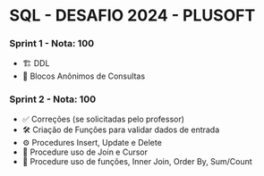 # SQL - DESAFIO 2024 - PLUSOFT

### Sprint 1 - Nota: 100
- 🏗️ DDL
- 🔄 Blocos Anônimos de Consultas

### Sprint 2 - Nota: 100
- ✅ Correções (se solicitadas pelo professor)
- 🛠️ Criação de Funções para validar dados de entrada
- ⚙️ Procedures Insert, Update e Delete
- 🔄 Procedure uso de Join e Cursor
- 🔄 Procedure uso de funções, Inner Join, Order By, Sum/Count

